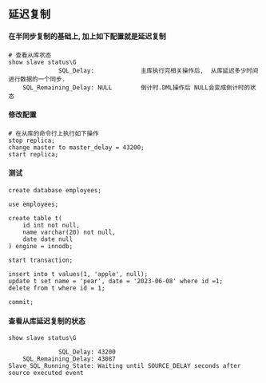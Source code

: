 ## 延迟复制
#### 在半同步复制的基础上, 加上如下配置就是延迟复制
``` shell
# 查看从库状态
show slave status\G
              SQL_Delay:             主库执行完相关操作后,  从库延迟多少时间进行数据的一个同步.
    SQL_Remaining_Delay: NULL        倒计时.DML操作后 NULL会变成倒计时的状态
```
#### 修改配置
``` shell
# 在从库的命令行上执行如下操作
stop replica;
change master to master_delay = 43200;
start replica;
```

#### 测试
``` shell
create database employees;

use employees;

create table t(
	id int not null,
	name varchar(20) not null,
	date date null
) engine = innodb;

start transaction;

insert into t values(1, 'apple', null);
update t set name = 'pear', date = '2023-06-08' where id =1;
delete from t where id = 1;

commit;
```

#### 查看从库延迟复制的状态
``` shell
show slave status\G

              SQL_Delay: 43200
    SQL_Remaining_Delay: 43087
Slave_SQL_Running_State: Waiting until SOURCE_DELAY seconds after source executed event
```
